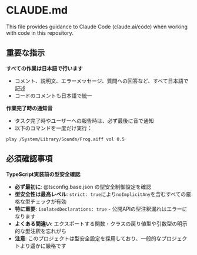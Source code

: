 # CLAUDE.md

This file provides guidance to Claude Code (claude.ai/code) when working with code in this repository.

## 重要な指示

**すべての作業は日本語で行います**
- コメント、説明文、エラーメッセージ、質問への回答など、すべて日本語で記述
- コードのコメントも日本語で統一

**作業完了時の通知音**
- タスク完了時やユーザーへの報告時は、必ず最後に音で通知
- 以下のコマンドを一度だけ実行：

```shell
play /System/Library/Sounds/Frog.aiff vol 0.5
```

## 必須確認事項

**TypeScript実装前の型安全確認**:
- **必ず最初に**: @tsconfig.base.json の型安全制御設定を確認
- **型安全性は最高レベル**: `strict: true`により`noImplicitAny`を含むすべての厳格な型チェックが有効
- **特に重要**: `isolatedDeclarations: true` - 公開APIの型注釈漏れはエラーになります
- **よくある間違い**: エクスポートする関数・クラスの戻り値型や引数型の明示的な型注釈を忘れがち
- **注意**: このプロジェクトは型安全設定を採用しており、一般的なプロジェクトより遥かに厳格です

